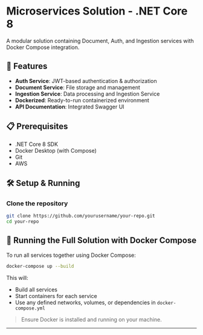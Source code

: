 # Microservices Solution - .NET Core 8

A modular solution containing Document, Auth, and Ingestion services with Docker Compose integration.

## 🚀 Features

- **Auth Service**: JWT-based authentication & authorization
- **Document Service**: File storage and management
- **Ingestion Service**: Data processing and Ingestion Service
- **Dockerized**: Ready-to-run containerized environment
- **API Documentation**: Integrated Swagger UI

## 📋 Prerequisites

- .NET Core 8 SDK
- Docker Desktop (with Compose)
- Git
- AWS

## 🛠️ Setup & Running

### Clone the repository
```bash
git clone https://github.com/yourusername/your-repo.git
cd your-repo
```

## 🐳 Running the Full Solution with Docker Compose

To run all services together using Docker Compose:

```bash
docker-compose up --build
```

This will:

- Build all services
- Start containers for each service
- Use any defined networks, volumes, or dependencies in `docker-compose.yml`

> Ensure Docker is installed and running on your machine.

---
